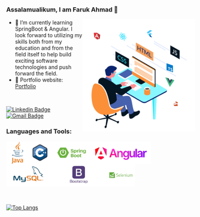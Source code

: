 


### Assalamualikum, I am **Faruk Ahmad** 👋

<img align="right" alt="coding" width="300" src="https://github.com/Farukbsfmstu/Online-registration-form/blob/javaimage/gitGif.gif">



- 🌱 I’m currently learning SpringBoot & Angular. I look forward to utilizing my skills both from my education and from the field itself to help build exciting software technologies and push forward the field.
- 🎯 Portfolio website: [Portfolio](https://.github.io/)
<br>


[![Linkedin Badge](https://img.shields.io/badge/-farukahmad-green?style=flat-square&logo=Linkedin&logoColor=white&link=https:https://www.linkedin.com/in/faruk-ahmad-b5465b285/)](https://www.linkedin.com/in/faruk-ahmad-b5465b285/)
[![Gmail Badge](https://img.shields.io/badge/-faruk.bsfmstu@gmail.com-c14438?style=flat-square&logo=Gmail&logoColor=white&link=mailto:faruk.bsfmstu@gmail.com)](mailto:faruk.bsfmstu@gmail.com) 

### Languages and Tools: 

<img align="left" alt="Java" height="60px" src="https://github.com/Farukbsfmstu/Online-registration-form/blob/javaimage/java.png" /> 
<img align="left" alt="C++" height="60px" src="https://github.com/Farukbsfmstu/Online-registration-form/blob/javaimage/cpp.png" /> 
<img align="left" alt="Spring" height="60px" src="https://github.com/Farukbsfmstu/Online-registration-form/blob/javaimage/spring.png" /> 
<img align="left" alt="Angular" height="60px" src="https://github.com/Farukbsfmstu/Online-registration-form/blob/javaimage/angular.png" /> 
<img align="left" alt="MySQL" height="60px" src="https://github.com/Farukbsfmstu/Online-registration-form/blob/javaimage/mysql.png" /> 
<img align="left" alt="Bootstrap" height="60px" src="https://github.com/Farukbsfmstu/Online-registration-form/blob/javaimage/bootstrap.png" /> 
<img align="left" alt="Selenium" height="60px" src="https://github.com/Farukbsfmstu/Online-registration-form/blob/javaimage/selenium.png" />

<br clear="left" />


<br>
<br>


[![Top Langs](https://github-readme-stats.vercel.app/api/top-langs/?username=Faruk   )](https://github.com/anuraghazra/github-readme-stats)


